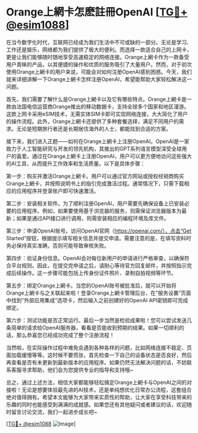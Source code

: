 # Orange上網卡怎麽註冊OpenAI [[TG💪+ @esim1088](https://t.me/s/esim1088)]

在当今数字化时代，互联网已经成为我们生活中不可或缺的一部分。无论是学习、工作还是娱乐，网络都为我们提供了极大的便利。而选择一款适合自己的上网卡，更是让我们能够随时随地享受高速稳定的网络连接。Orange上網卡作为一款备受用户青睐的产品，以其便捷的操作和优质的服务吸引了大量用户。然而，对于初次使用Orange上網卡的用户来说，可能会对如何注册OpenAI感到困惑。今天，我们就来详细讲解一下Orange上網卡怎样注册OpenAI，希望能帮助大家轻松解决这一问题。

首先，我们需要了解什么是Orange上網卡以及它有哪些特点。Orange上網卡是一款由法国电信运营商Orange推出的移动数据卡，支持全球多个国家和地区漫游。这款上网卡采用eSIM技术，无需实体SIM卡即可实现网络连接，大大简化了用户的操作流程。此外，Orange上網卡还提供了多种套餐选择，满足不同用户的需求。无论是短期旅行者还是长期居住海外的人士，都能找到合适的方案。

接下来，我们进入正题——如何在Orange上網卡上注册OpenAI。OpenAI是一家致力于人工智能研究与开发的领先机构，其推出的GPT系列语言模型深受全球用户的喜爱。通过在Orange上網卡上注册OpenAI，用户可以更方便地访问这些强大的AI工具，从而提升工作效率和生活质量。以下是具体步骤：

第一步：购买并激活Orange上網卡。用户可以通过官方网站或授权经销商购买Orange上網卡，并按照说明书上的指引完成激活过程。通常情况下，只需下载相应的应用程序并登录账户即可快速激活。

第二步：安装相关软件。为了顺利注册OpenAI，用户需要先确保设备上已安装必要的应用程序。例如，如果要使用基于浏览器的服务，则需保证浏览器版本为最新；如果是通过API接口进行调用，则需安装相应的编程环境及库文件。

第三步：申请OpenAI账号。访问OpenAI官网（https://openai.com/），点击“Get Started”按钮，根据提示填写相关信息并提交申请。需要注意的是，在填写资料时务必保持真实准确，否则可能导致审核失败。

第四步：验证身份信息。OpenAI会对每位新用户的申请进行严格审查，以确保符合平台规则。因此，在提交完申请之后，请耐心等待官方回复邮件，并按照指示完成后续操作。这一步骤可能包括上传身份证件照片、录制自拍视频等环节。

第五步：绑定Orange上網卡。当您的OpenAI账号被批准后，就可以开始将Orange上網卡与之关联起来啦！登录Orange上網卡管理后台，在“服务设置”页面中找到“外部应用集成”选项卡，然后输入之前创建好的OpenAI API密钥即可完成绑定。

第六步：测试功能是否正常运行。最后一步当然是检验成果啦！您可以尝试发送几条简单的请求给OpenAI服务器，看看是否能收到预期的结果。如果一切顺利的话，那么恭喜您已经成功完成了整个注册流程！

当然啦，在实际操作过程中难免会遇到各种各样的问题，比如网络连接不稳定、页面加载缓慢等等。这时候不要慌张，首先检查一下自己的设备状态是否良好，然后再查看是否有未更新到最新版本的应用程序。如果仍然无法解决问题的话，不妨联系客服寻求帮助，他们会为您提供专业的指导和支持哦~

总之，通过上述方法，相信大家都能够轻松搞定Orange上網卡与OpenAI之间的对接啦！无论是想要体验最先进的AI技术，还是单纯想优化日常办公流程，这套组合绝对值得拥有。希望本文能够为大家带来实质性的帮助，让大家在享受科技带来的乐趣的同时也能感受到满满的成就感。如果您还有其他疑问或者建议的话，欢迎随时留言讨论交流，我们一起进步成长吧~

[[TG💪+ @esim1088](https://t.me/s/esim1088) ![Image](https://i.postimg.cc/4NQfJmqS/Snipaste-2025-05-13-00-14-12.png)]
